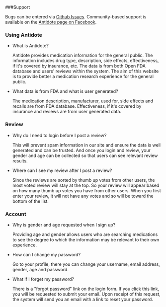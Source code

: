 ###Support

Bugs can be entered via [Github Issues](https://github.com/Symplicity/antidote/issues).  Community-based support is available on the [Antidote page on Facebook](https://www.facebook.com/pages/Antidote/496420223855079). 

### Using Antidote

- What is Antidote?   

  Antidote provides medication information for the general public. The information includes drug type, description, side effects, effectiveness, if it's covered by insurance, etc. The data is from both Open FDA database and users' reviews within the system. The aim of this website is to provide better a medication research experience for the general public. 

- What data is from FDA and what is user generated?

  The medication description, manufacturer, used for, side effects and recalls are from FDA database. Effectiveness, if it's covered by insurance and reviews are from user generated data.

### Review

- Why do I need to login before I post a review?  

  This will prevent spam information in our site and ensure the data is well generated and can be trusted. And once you login and review, your gender and age can be collected so that users can see relevant review results.

- Where can I see my review after I post a review?   

  Since the reviews are sorted by thumb up votes from other users, the most voted review will stay at the top. So your review will appear based on how many thumb up votes you have from other users.  When you first enter your review, it will not have any votes and so will be toward the bottom of the list.

### Account 

- Why is gender and age requested when I sign up?  

  Providing age and gender allows users who are searching medications to see the degree to which the information may be relevant to their own experience.

- How can I change my password?
  
  Go to your profile, there you can change your username, email address, gender, age and password.

- What if I forget my password?

  There is a "forgot password" link on the login form. If you click this link, you will be requested to submit your email. Upon receipt of this request, the system will send you an email with a link to reset your password. 
